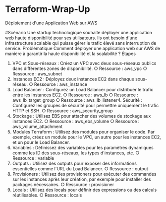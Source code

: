 # Terraform-Wrap-Up
Déploiement d'une Application Web sur AWS


#Scénario
Une startup technologique souhaite déployer une application web haute
disponibilité pour ses utilisateurs. Ils ont besoin d'une infrastructure scalable qui
puisse gérer le trafic élevé sans interruption de service.
Problématique
Comment déployer une application web sur AWS de manière à garantir la haute
disponibilité et la scalabilité ?
Étapes
1. VPC et Sous-réseaux : Créez un VPC avec deux sous-réseaux publics dans
différentes zones de disponibilité.
○ Ressource : aws_vpc
○ Ressource : aws_subnet
2. Instances EC2 : Déployez deux instances EC2 dans chaque sous-réseau.
○ Ressource : aws_instance
3. Load Balancer : Configurez un Load Balancer pour distribuer le trafic entre
les instances EC2.
○ Ressource : aws_lb
○ Ressource : aws_lb_target_group
○ Ressource : aws_lb_listener4. Sécurité : Configurez les groupes de sécurité pour permettre uniquement le
trafic HTTP et SSH.
○ Ressource : aws_security_group
5. Stockage : Utilisez EBS pour attacher des volumes de stockage aux
instances EC2.
○ Ressource : aws_ebs_volume
○ Ressource : aws_volume_attachment
6. Modules Terraform : Utilisez des modules pour organiser le code. Par
exemple, créez un module pour le VPC, un autre pour les instances EC2, et
un pour le Load Balancer.
7. Variables : Définissez des variables pour les paramètres dynamiques
comme les ID des sous-réseaux, les types d'instances, etc.
○ Ressource : variable
8. Outputs : Utilisez des outputs pour exposer des informations essentielles
comme l'URL du Load Balancer.
○ Ressource : output
9. Provisioners : Utilisez des provisioners pour exécuter des commandes sur
les instances après leur création, par exemple pour installer des packages
nécessaires.
○ Ressource : provisioner
10. Locals : Utilisez des locals pour définir des expressions ou des calculs
réutilisables.
○ Ressource : locals
